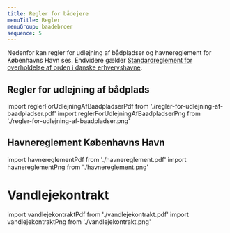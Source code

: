 ```yaml
---
title: Regler for bådejere
menuTitle: Regler
menuGroup: baadebroer
sequence: 5
---
```


Nedenfor kan regler for udlejning af bådpladser og havnereglement for Københavns Havn ses. Endvidere gælder [Standardreglement for overholdelse af orden i danske erhvervshavne](https://www.retsinformation.dk/eli/lta/2004/1146).

## Regler for udlejning af bådplads

import reglerForUdlejningAfBaadpladserPdf from './regler-for-udlejning-af-baadpladser.pdf'
import reglerForUdlejningAfBaadpladserPng from './regler-for-udlejning-af-baadpladser.png'

<Pdf pdf={reglerForUdlejningAfBaadpladserPdf} image={reglerForUdlejningAfBaadpladserPng} text="Regler for udlejning af bådpladser" overlay="Forhåndsvisning" />

## Havnereglement Københavns Havn

import havnereglementPdf from './havnereglement.pdf'
import havnereglementPng from './havnereglement.png'

<Pdf pdf={havnereglementPdf} image={havnereglementPng} text="Havnereglement Københavns Havn 24.03.2021" overlay="Forhåndsvisning" />

# Vandlejekontrakt

import vandlejekontraktPdf from './vandlejekontrakt.pdf'
import vandlejekontraktPng from './vandlejekontrakt.png'

<Pdf pdf={vandlejekontraktPdf} image={vandlejekontraktPng} text="Vandlejekontrakt mellem By & Havn og Grundejerforeningen Frederikskaj 2" overlay="Forhåndsvisning" />

